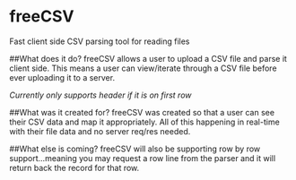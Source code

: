 freeCSV
=======

Fast client side CSV parsing tool for reading files


##What does it do?
freeCSV allows a user to upload a CSV file and parse it client side.  This means a user can view/iterate through a CSV file before ever uploading it to a server.

*Currently only supports header if it is on first row*


##What was it created for?
freeCSV was created so that a user can see their CSV data and map it appropriately.  All of this happening in real-time with their file data and no server req/res needed.


##What else is coming?
freeCSV will also be supporting row by row support...meaning you may request a row line from the parser and it will return back the record for that row.


